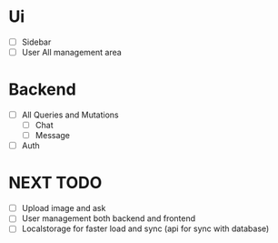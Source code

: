 # Ui
- [ ] Sidebar
- [ ] User All management area

# Backend
- [ ] All Queries and Mutations
    - [ ] Chat
    - [ ] Message
- [ ] Auth

# NEXT TODO
- [ ] Upload image and ask
- [ ] User management both backend and frontend
- [ ] Localstorage for faster load and sync (api for sync with database)
